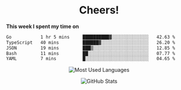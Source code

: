 <h1 align="center">Cheers!</h1>

**This week I spent my time on**
<!--START_SECTION:waka-->

```txt
Go           1 hr 5 mins     ██████████▓░░░░░░░░░░░░░░   42.63 %
TypeScript   40 mins         ██████▓░░░░░░░░░░░░░░░░░░   26.20 %
JSON         19 mins         ███▒░░░░░░░░░░░░░░░░░░░░░   12.85 %
Bash         11 mins         ██░░░░░░░░░░░░░░░░░░░░░░░   07.77 %
YAML         7 mins          █░░░░░░░░░░░░░░░░░░░░░░░░   04.65 %
```

<!--END_SECTION:waka-->

<p align="center"><img src="https://github-readme-stats.vercel.app/api/top-langs/?username=thnkrn&layout=compact&hide=html&theme=tokyonight" alt="Most Used Languages" /></p>

<p align="center"><img src="https://github-readme-stats.vercel.app/api?username=thnkrn&show_icons=true&count_private=true&theme=tokyonight&show=reviews&hide_rank=false&rank_icon=github" alt="GitHub Stats" /></p>

<!-- <p align="center"><a href="https://wakatime.com"><img src="https://wakatime.com/share/@thnkrn/40092326-d1bd-471b-89da-9a7c63939402.png" /></p>
 -->
